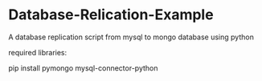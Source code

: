 # Database-Relication-Example
A database replication script from mysql to mongo database using python

required libraries:

pip install pymongo mysql-connector-python
